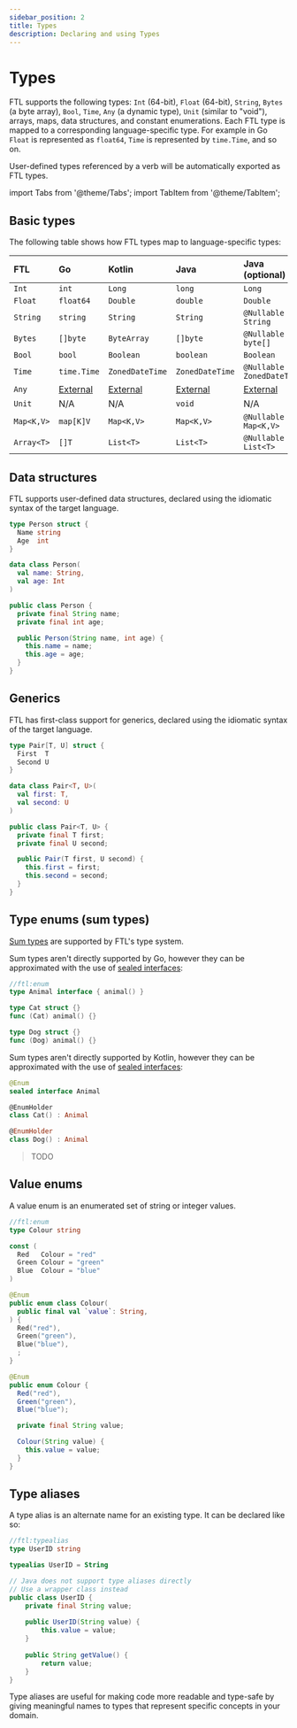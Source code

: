```yaml
---
sidebar_position: 2
title: Types
description: Declaring and using Types
---
```


# Types

FTL supports the following types: `Int` (64-bit), `Float` (64-bit), `String`, `Bytes` (a byte array), `Bool`, `Time`,
`Any` (a dynamic type), `Unit` (similar to "void"), arrays, maps, data structures, and constant enumerations. Each FTL
type is mapped to a corresponding language-specific type. For example in Go `Float` is represented as `float64`, `Time`
is represented by `time.Time`, and so on.

User-defined types referenced by a verb will be automatically exported as FTL types.

import Tabs from '@theme/Tabs';
import TabItem from '@theme/TabItem';

## Basic types

The following table shows how FTL types map to language-specific types:

| FTL        | Go                          | Kotlin                      | Java                        | Java (optional)             |
| :--------- | :-------------------------- | :-------------------------- | :-------------------------- | :-------------------------- |
| `Int`      | `int`                       | `Long`                      | `long`                      | `Long`                      |
| `Float`    | `float64`                   | `Double`                    | `double`                    | `Double`                    |
| `String`   | `string`                    | `String`                    | `String`                    | `@Nullable String`          |
| `Bytes`    | `[]byte`                    | `ByteArray`                 | `[]byte`                    | `@Nullable byte[]`          |
| `Bool`     | `bool`                      | `Boolean`                   | `boolean`                   | `Boolean`                   |
| `Time`     | `time.Time`                 | `ZonedDateTime`             | `ZonedDateTime️`             | `@Nullable ZonedDateTime`   |
| `Any`      | [External](./externaltypes) | [External](./externaltypes) | [External](./externaltypes) | [External](./externaltypes) |
| `Unit`     | N/A                         | N/A                         | `void`                      | N/A                         |
| `Map<K,V>` | `map[K]V`                   | `Map<K,V>`                  | `Map<K,V>`                  | `@Nullable Map<K,V>`        |
| `Array<T>` | `[]T`                       | `List<T>`                   | `List<T>`                   | `@Nullable List<T>`         |

## Data structures

FTL supports user-defined data structures, declared using the idiomatic syntax of the target language.

<Tabs groupId="languages">
  <TabItem value="go" label="Go" default>

```go
type Person struct {
  Name string
  Age  int
}
```

  </TabItem>
  <TabItem value="kotlin" label="Kotlin">

```kotlin
data class Person(
  val name: String,
  val age: Int
)
```

  </TabItem>
  <TabItem value="java" label="Java">

```java
public class Person {
  private final String name;
  private final int age;

  public Person(String name, int age) {
    this.name = name;
    this.age = age;
  }
}
```

  </TabItem>
</Tabs>

## Generics

FTL has first-class support for generics, declared using the idiomatic syntax of the target language.

<Tabs groupId="languages">
  <TabItem value="go" label="Go" default>

```go
type Pair[T, U] struct {
  First  T
  Second U
}
```

  </TabItem>
  <TabItem value="kotlin" label="Kotlin">

```kotlin
data class Pair<T, U>(
  val first: T,
  val second: U
)
```

  </TabItem>
  <TabItem value="java" label="Java">

```java
public class Pair<T, U> {
  private final T first;
  private final U second;

  public Pair(T first, U second) {
    this.first = first;
    this.second = second;
  }
}
```

  </TabItem>
</Tabs>

## Type enums (sum types)

[Sum types](https://en.wikipedia.org/wiki/Tagged_union) are supported by FTL's type system.

<Tabs groupId="languages">
  <TabItem value="go" label="Go" default>

Sum types aren't directly supported by Go, however they can be approximated with the use of [sealed interfaces](https://blog.chewxy.com/2018/03/18/golang-interfaces/):

```go
//ftl:enum
type Animal interface { animal() }

type Cat struct {}
func (Cat) animal() {}

type Dog struct {}
func (Dog) animal() {}
```

  </TabItem>
  <TabItem value="kotlin" label="Kotlin">

Sum types aren't directly supported by Kotlin, however they can be approximated with the use of [sealed interfaces](https://kotlinlang.org/docs/sealed-classes.html):

```kotlin
@Enum
sealed interface Animal

@EnumHolder
class Cat() : Animal

@EnumHolder
class Dog() : Animal
```

  </TabItem>
  <TabItem value="java" label="Java">

> TODO

  </TabItem>
</Tabs>

## Value enums

A value enum is an enumerated set of string or integer values.

<Tabs groupId="languages">
  <TabItem value="go" label="Go" default>

```go
//ftl:enum
type Colour string

const (
  Red   Colour = "red"
  Green Colour = "green"
  Blue  Colour = "blue"
)
```

  </TabItem>
  <TabItem value="kotlin" label="Kotlin">

```kotlin
@Enum
public enum class Colour(
  public final val `value`: String,
) {
  Red("red"),
  Green("green"),
  Blue("blue"),
  ;
}
```

  </TabItem>
  <TabItem value="java" label="Java">

```java
@Enum
public enum Colour {
  Red("red"),
  Green("green"),
  Blue("blue");

  private final String value;

  Colour(String value) {
    this.value = value;
  }
}
```

  </TabItem>
</Tabs>

## Type aliases

A type alias is an alternate name for an existing type. It can be declared like so:

<Tabs groupId="languages">
  <TabItem value="go" label="Go" default>

```go
//ftl:typealias
type UserID string
```

  </TabItem>
  <TabItem value="kotlin" label="Kotlin">

```kotlin
typealias UserID = String
```

  </TabItem>
  <TabItem value="java" label="Java">

```java
// Java does not support type aliases directly
// Use a wrapper class instead
public class UserID {
    private final String value;
    
    public UserID(String value) {
        this.value = value;
    }
    
    public String getValue() {
        return value;
    }
}
```

  </TabItem>
</Tabs>

Type aliases are useful for making code more readable and type-safe by giving meaningful names to types that represent specific concepts in your domain.

